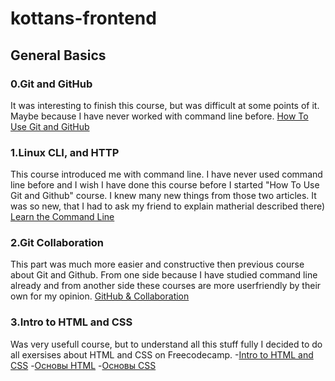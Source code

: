 # kottans-frontend

## General Basics
### 0.Git and GitHub
It was interesting to finish this course, but was difficult at some points of it. Maybe because I have never worked with command line before.
[How To Use Git and GitHub](https://github.com/JuliaVorotchenko/kottans-frontend/blob/master/Git_and_GitHub/what%20is%20VC%20screenshot.png)


### 1.Linux CLI, and HTTP
  This course introduced me with command line. I have never used command line before and I wish I have done this course before I started "How To Use Git and Github" course.
  I knew many new things from those two articles. It was so new, that I had to ask my friend to explain matherial described there)
[Learn the Command Line](https://github.com/JuliaVorotchenko/kottans-frontend/blob/master/task_linux_cli/command%20line%20screenshot.png)

### 2.Git Collaboration
This part was much more easier and constructive then previous course about Git and Github. From one side because I have studied command line already and from another  side these courses are more userfriendly by their own for my opinion. 
[GitHub & Collaboration](https://github.com/JuliaVorotchenko/kottans-frontend/blob/master/task_git_collaboration/GitHub%20Collabo%20screenshot.png)



### 3.Intro to HTML and CSS
Was very usefull course, but to understand all this stuff fully I decided to do all exersises about HTML and CSS on Freecodecamp.
-[Intro to HTML and CSS](https://raw.githubusercontent.com/JuliaVorotchenko/kottans-frontend/master/task_html_css_intro/Intro%20to%20html%20and%20css%20screenshot.png)
-[Основы HTML](https://raw.githubusercontent.com/JuliaVorotchenko/kottans-frontend/master/task_html_css_intro/Basics%20HTML%20HTML%20academy.png)
-[Основы CSS](https://raw.githubusercontent.com/JuliaVorotchenko/kottans-frontend/master/task_html_css_intro/Intro%20to%20html%20and%20css%20screenshot.png)
